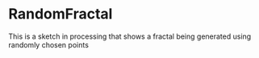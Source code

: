 # RandomFractal
This is a sketch in processing that shows a fractal being generated using randomly chosen points
